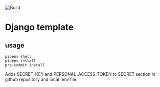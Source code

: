 ![Build](https://github.com/SemenovAV/core/workflows/Build/badge.svg)

# Django template

## usage
```
pipenv shell
pipenv install
pre-commit install
```

Adds SECRET_KEY and PERSONAL_ACCESS_TOKEN to SECRET section in github repository and local .env file.